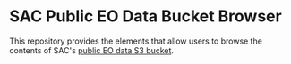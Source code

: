 # SAC Public EO Data Bucket Browser

This repository provides the elements that allow users to browse the contents of SAC's [public EO data S3 bucket](https://public-eo-data.s3.eu-west-2.amazonaws.com/index.html).
